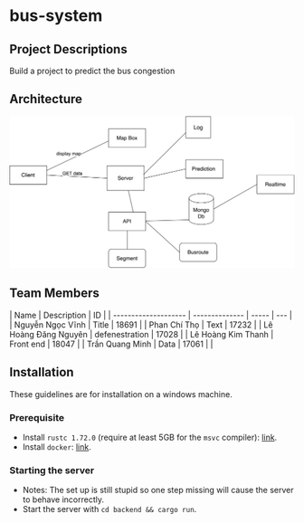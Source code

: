 # bus-system

## Project Descriptions

Build a project to predict the bus congestion

## Architecture

![Architecture](/architecture.png)

## Team Members

| Name                 | Description    | ID    |
| -------------------- | -------------- | ----- | --- |
| Nguyễn Ngọc Vĩnh     | Title          | 18691 |
| Phan Chí Thọ         | Text           | 17232 |
| Lê Hoàng Đăng Nguyên | defenestration | 17028 |
| Lê Hoàng Kim Thanh   | Front end      | 18047 |
| Trần Quang Minh      | Data           | 17061 |     |

## Installation

These guidelines are for installation on a windows machine.

### Prerequisite

- Install `rustc 1.72.0` (require at least 5GB for the `msvc` compiler): [link](https://www.rust-lang.org/tools/install).
- Install `docker`: [link](https://docs.docker.com/desktop/install/windows-install/).

### Starting the server

- Notes: The set up is still stupid so one step missing will cause the server to behave incorrectly.
- Start the server with `cd backend && cargo run`.
